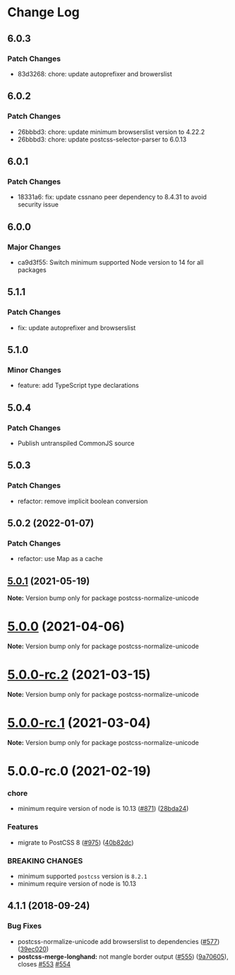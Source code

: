 # Change Log

## 6.0.3

### Patch Changes

- 83d3268: chore: update autoprefixer and browerslist

## 6.0.2

### Patch Changes

- 26bbbd3: chore: update minimum browserslist version to 4.22.2
- 26bbbd3: chore: update postcss-selector-parser to 6.0.13

## 6.0.1

### Patch Changes

- 18331a6: fix: update cssnano peer dependency to 8.4.31 to avoid security issue

## 6.0.0

### Major Changes

- ca9d3f55: Switch minimum supported Node version to 14 for all packages

## 5.1.1

### Patch Changes

- fix: update autoprefixer and browserslist

## 5.1.0

### Minor Changes

- feature: add TypeScript type declarations

## 5.0.4

### Patch Changes

- Publish untranspiled CommonJS source

## 5.0.3

### Patch Changes

- refactor: remove implicit boolean conversion

## 5.0.2 (2022-01-07)

### Patch Changes

- refactor: use Map as a cache

## [5.0.1](https://github.com/cssnano/cssnano/compare/postcss-normalize-unicode@5.0.0...postcss-normalize-unicode@5.0.1) (2021-05-19)

**Note:** Version bump only for package postcss-normalize-unicode

# [5.0.0](https://github.com/cssnano/cssnano/compare/postcss-normalize-unicode@5.0.0-rc.2...postcss-normalize-unicode@5.0.0) (2021-04-06)

**Note:** Version bump only for package postcss-normalize-unicode

# [5.0.0-rc.2](https://github.com/cssnano/cssnano/compare/postcss-normalize-unicode@5.0.0-rc.1...postcss-normalize-unicode@5.0.0-rc.2) (2021-03-15)

**Note:** Version bump only for package postcss-normalize-unicode

# [5.0.0-rc.1](https://github.com/cssnano/cssnano/compare/postcss-normalize-unicode@5.0.0-rc.0...postcss-normalize-unicode@5.0.0-rc.1) (2021-03-04)

**Note:** Version bump only for package postcss-normalize-unicode

# 5.0.0-rc.0 (2021-02-19)

### chore

- minimum require version of node is 10.13 ([#871](https://github.com/cssnano/cssnano/issues/871)) ([28bda24](https://github.com/cssnano/cssnano/commit/28bda243e32ce3ba89b3c358a5f78727b3732f11))

### Features

- migrate to PostCSS 8 ([#975](https://github.com/cssnano/cssnano/issues/975)) ([40b82dc](https://github.com/cssnano/cssnano/commit/40b82dca7f53ac02cd4fe62846dec79b898ccb49))

### BREAKING CHANGES

- minimum supported `postcss` version is `8.2.1`
- minimum require version of node is 10.13

## 4.1.1 (2018-09-24)

### Bug Fixes

- postcss-normalize-unicode add browserslist to dependencies ([#577](https://github.com/cssnano/cssnano/issues/577)) ([39ec020](https://github.com/cssnano/cssnano/commit/39ec020d9d6fc6ed72bf8de6e856752726d4fb51))
- **postcss-merge-longhand:** not mangle border output ([#555](https://github.com/cssnano/cssnano/issues/555)) ([9a70605](https://github.com/cssnano/cssnano/commit/9a706050b621e7795a9bf74eb7110b5c81804ffe)), closes [#553](https://github.com/cssnano/cssnano/issues/553) [#554](https://github.com/cssnano/cssnano/issues/554)

